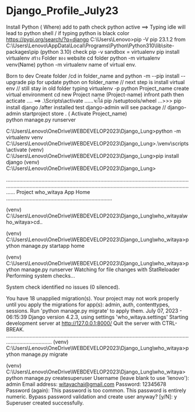 # Django_Profile_July23
Install Python ( Where) add to path
check python active ==> Typing idle will lead to python shell   / if typing python is black color
https://pypi.org/search/?q=django
C:\Users\Lenovo>pip -V
pip 23.1.2 from C:\Users\Lenovo\AppData\Local\Programs\Python\Python310\lib\site-packages\pip (python 3.10)
check  pip -v
sandbox = virtualenv
pip install virtualenv
สร้าง Folder  ของ website
cd folder python -m virtualenv venv(Name)
python -m virtualenv name of virtual env.

Born to dev Create folder /cd in folder_name  and  python -m --pip install --upgrade pip  for update  python on folder_name // next step is install virtual env // still stay in old folder typing virtualenv  -p python Project_name create virtual environment 
cd new Project name (Project-name) infront path  then acticate ....  ==>  .\Scripts\activate    ......จะได้ pip /setuptools/wheel  ...>>> pip install django /after installed test django-admin will see package  //   django-admin   startproject  store .  ( Activate Project_name)   
python manage.py runserver




C:\Users\Lenovo\OneDrive\WEBDEVELOP2023\Django_Lung>python -m virtualenv venv
C:\Users\Lenovo\OneDrive\WEBDEVELOP2023\Django_Lung>.\venv\scripts\activate
(venv) C:\Users\Lenovo\OneDrive\WEBDEVELOP2023\Django_Lung>pip install django
(venv) C:\Users\Lenovo\OneDrive\WEBDEVELOP2023\Django_Lung>

..............................................................................................................................................................................................................................................................
Project  who_witaya
App Home
........................................................................

(venv) C:\Users\Lenovo\OneDrive\WEBDEVELOP2023\Django_Lung\who_witaya\who_witaya>cd..

(venv) C:\Users\Lenovo\OneDrive\WEBDEVELOP2023\Django_Lung\who_witaya>python manage.py startapp home

(venv) C:\Users\Lenovo\OneDrive\WEBDEVELOP2023\Django_Lung\who_witaya>python manage.py runserver
Watching for file changes with StatReloader
Performing system checks...

System check identified no issues (0 silenced).

You have 18 unapplied migration(s). Your project may not work properly until you apply the migrations for app(s): admin, auth, contenttypes, sessions.
Run 'python manage.py migrate' to apply them.
July 07, 2023 - 06:15:39
Django version 4.2.3, using settings 'who_witaya.settings'
Starting development server at http://127.0.0.1:8000/
Quit the server with CTRL-BREAK.
...........................................................................................................................................................
(venv) C:\Users\Lenovo\OneDrive\WEBDEVELOP2023\Django_Lung\who_witaya>python manage.py migrate

(venv) C:\Users\Lenovo\OneDrive\WEBDEVELOP2023\Django_Lung\who_witaya> python manage.py createsuperuser
Username (leave blank to use 'lenovo'): admin
Email address: witayachai@gmail.com
Password:  12345678
Password (again):
This password is too common.
This password is entirely numeric.
Bypass password validation and create user anyway? [y/N]: y
Superuser created successfully.
